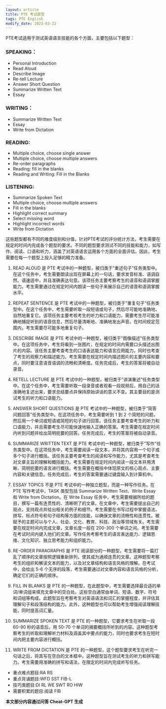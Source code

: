 ```yaml
---
layout: article
title: PTE 考试题型
tags: PTE English
modify_date: 2023-03-22
---
```

PTE考试适用于测试英语语言技能的各个方面，主要包括以下题型：
<!--more-->

### SPEAKING：
- Personal Introduction
- Read Aloud
- Describe Image
- Re-tell Lecture
- Answer Short Question
- Summarize Written Text
- Essay
### WRITING：
- Summarize Written Text
- Essay
- Write from Dictation
### READING:
- Multiple choice, choose single answer
- Multiple choice, choose multiple answers
- Re-order paragraphs
- Reading: fill in the blanks
- Reading and Writing: Fill in the Blanks
### LISTENING:
- Summarize Spoken Text
- Multiple choice, choose multiple answers
- Fill in the blanks
- Highlight correct summary
- Select missing word
- Highlight incorrect words
- Write from Dictation

这些题型都有不同的难度级别和分值，针对PTE考试的评分统计方法，考生需要在规定的时间内完成各个题型的要求。不同的题型要求测试不同的技能和能力，如写作、阅读、口语和听力，涵盖了对英语语言运用各个方面的全面评估。因此，考生需要在每一个题型上投入足够的精力准备。

1. READ ALOUD 是 PTE 考试中的一种题型，被归类于”重述句子”任务类型中。在这个任务中，考生需要朗读出现在屏幕上的一句话，要求发音标准、语调自然、语速适中，并且准确表达句意。该项任务主要考察考生的语音和语调掌握能力。考生需要通过在规定时间内朗读一些句子来展示自己的语音和语调掌握水平。
2. REPEAT SENTENCE 是 PTE 考试中的一种题型，被归类于”重复句子”任务类型中。在这个任务中，考生需要听取一段短语或句子，然后尽可能地准确地、自然地重复它。该项任务主要考核考生的听力和口语能力，需要考生尽可能准确地捕捉听到的语音信息，然后尽量清晰地、准确地发出声音。在时间规定范围内，考生需要尽可能多地重复句子。
3. DESCRIBE IMAGE 是 PTE 考试中的一种题型，被归类于”图像描述”任务类型中。在这项任务中，考生将看到一张图片，在规定的时间内需要口头描述出图片的内容。该任务主要考查考生的口语表达能力和语言应用能力，同时也考查了考生的观察力和描述能力。考生需要在规定时间内描述图片的主要内容和要点，同时要注意语音语调的流畅和清晰度。任务完成后，考生的答案将被自动录音。
4. RETELL LECTURE 是 PTE 考试中的一种题型，被归类于”讲演重述”任务类型中。在这个任务中，考生需要听取一段录音或者观看一段视频后，用自己的话准确地复述出来，要求总结要点并保持原始讲话的意义不变。其主要目的是测试考生的听力和口语能力。
5. ANSWER SHORT QUESTIONS 是 PTE 考试中的一种题型，被归类于”简答问题回答”任务类型中。在这项任务中，考生需要听到 1 到 2 个简短的问题，然后用一个单词或短语或简短的句子进行回答。该任务主要考查考生的听力和口语能力，并且需要考生尽可能快速地输入正确的答案。考生需要在规定时间内听到问题并给出简明扼要的回答。任务完成后，考生的答案将被自动录音。
6. SUMMARIZE WRITTEN TEXT 是 PTE 考试中的一种题型，被归类于”写作”任务类型中。在这项任务中，考生需要阅读一段文本，并将其内容用一个句子或多个句子进行概括。该任务主要考查考生的阅读和写作能力，尤其是考查考生对文章主旨的理解和概括能力。考生需要在规定时间内阅读一段文本并用清晰、简明扼要的语言进行概括。考生需要在概括中体现原文的核心观点、主要内容和关键信息。任务完成后，考生的答案需要通过键盘输入到计算机中。
7. ESSAY TOPICS 不是 PTE 考试中的一种独立题型，而是一种写作任务。在 PTE 写作考试中，TASK 类型包括 Summarize Written Text、Write Essay 和 Write from Dictation。在 Write Essay 任务中，考生需要根据所给的题目，撰写一篇有连贯性的、清晰明了的文章。在文章中，考生需要提出自己的观点，支持观点并给出相关的例子和细节。考生需要在书写过程中掌握语法、拼写、标点符号和句子结构等方面的技能，以确保文章的流畅性和连贯性。被赋予的主题可以与个人、社会、文化、教育、科技、政治等领域有关。考生需要在规定时间内完成文章，文章长度一般在 200-300 个单词之间。考生需要在考试时间内键入他们的文章。写作任务考察考生的语言表达能力、逻辑思维、文化知识、独立思考能力和组织能力。
8. RE-ORDER PARAGRAPHS 是 PTE 阅读部分的一种题型，考生需要将一篇打乱了顺序的文章按照逻辑重新排列，使其成为通顺连贯的文章。这种题型考察考生的组织和解读文本的能力，以及对文章结构和语言风格的理解。在考试中，会给出 5-6 个无序的段落，考生需要通过对文章内容和语言风格的分析，确定它们的正确的顺序。

9. FILL IN BLANKS 是 PTE 的一种题型，在此题型中，考生需要选择最合适的单词/单词组来填充文章中的空白处。这些空白通常由单词、短语、数字、符号和词组等构成。此题型旨在考察考生对英语语法和词汇的掌握程度，并评估其理解句子和段落结构的能力。此外，这种题型也可以帮助考生增强阅读理解技能，同时提高词汇量。
10. SUMMARIZE SPOKEN TEXT 是 PTE 的一种题型，它要求考生在听取一段 60-90 秒的语音后，用 50-70 个单词的摘要概括所听到的内容。这种题型考察考生的听取和理解听力材料及涵盖其中要点的能力，同时也要求考生在短时间内把主要内容进行概括。
11. WRITE FROM DICTATION 是 PTE 的一种题型，这个题型要求考生在听完一句话之后，将其写在空白的文本框中。这种题型旨在测试考生的听力和拼写能力。考生需要用准确的拼写和语法，在限定的时间内完成听写任务。


- 重点难点题目:RA RS 
- 重点背诵题目:WFD SST FIB-L 
- 技巧类题目:DI RL WE SWT RO HIW
- 需要积累的题目:阅读 FIB

**本文部分内容通过问答 Cheat-GPT 生成**
